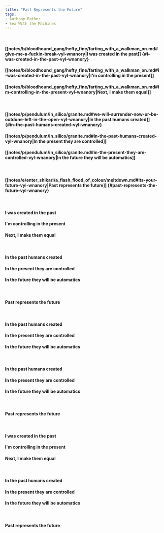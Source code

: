 ```yaml
---
title: "Past Represents the Future"
tags:
- Anthony Rother
- Sex With the Machines
---
```

&nbsp;
#### [[notes/b/bloodhound_gang/hefty_fine/farting_with_a_walkman_on.md#give-me-a-fuckin-break-vyl-wnanory|I was created in the past]] {#i-was-created-in-the-past-vyl-wnanory}
#### [[notes/b/bloodhound_gang/hefty_fine/farting_with_a_walkman_on.md#i-was-created-in-the-past-vyl-wnanory|I'm controlling in the present]]
#### [[notes/b/bloodhound_gang/hefty_fine/farting_with_a_walkman_on.md#im-controlling-in-the-present-vyl-wnanory|Next, I make them equal]]
&nbsp;
#### [[notes/p/pendulum/in_silico/granite.md#we-will-surrender-now-or-be-outdone-left-in-the-open-vyl-wnanory|In the past humans created]] {#in-the-past-humans-created-vyl-wnanory}
#### [[notes/p/pendulum/in_silico/granite.md#in-the-past-humans-created-vyl-wnanory|In the present they are controlled]]
#### [[notes/p/pendulum/in_silico/granite.md#in-the-present-they-are-controlled-vyl-wnanory|In the future they will be automatics]]
&nbsp;
#### [[notes/e/enter_shikari/a_flash_flood_of_colour/meltdown.md#its-your-future-vyl-wnanory|Past represents the future]] {#past-represents-the-future-vyl-wnanory}
&nbsp;
#### I was created in the past
#### I'm controlling in the present
#### Next, I make them equal
&nbsp;
#### In the past humans created
#### In the present they are controlled
#### In the future they will be automatics
&nbsp;
#### Past represents the future
&nbsp;
#### In the past humans created
#### In the present they are controlled
#### In the future they will be automatics
&nbsp;
#### In the past humans created
#### In the present they are controlled
#### In the future they will be automatics
&nbsp;
#### Past represents the future
&nbsp;
#### I was created in the past
#### I'm controlling in the present
#### Next, I make them equal
&nbsp;
#### In the past humans created
#### In the present they are controlled
#### In the future they will be automatics
&nbsp;
#### Past represents the future
